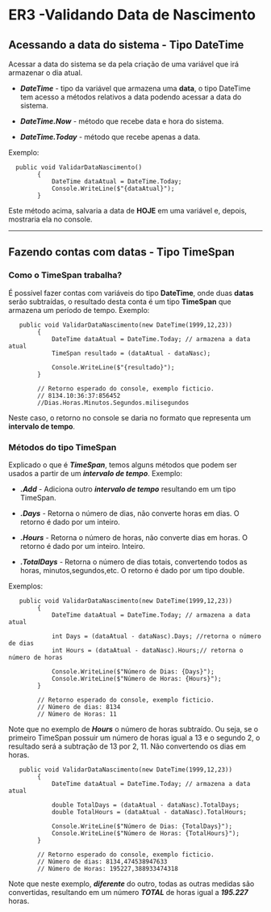 # ER3 -Validando Data de Nascimento

## Acessando a data do sistema - Tipo DateTime
 
Acessar a data do sistema se da pela criação de uma variável que irá armazenar o dia atual.

- _**DateTime**_ - tipo da variável que armazena uma **data**, o tipo DateTime tem acesso a métodos relativos a data podendo acessar a data do sistema.

- _**DateTime.Now**_ - método que recebe data e hora do sistema.

- _**DateTime.Today**_ - método que recebe apenas a data.  

Exemplo: 

```
  public void ValidarDataNascimento()  
        {  
            DateTime dataAtual = DateTime.Today;  
            Console.WriteLine($"{dataAtual}");          
        }  
```

Este método acima, salvaria a data de **HOJE** em uma variável e, depois, mostraria ela no console.

----------------------------------------------------------------------

## Fazendo contas com datas - Tipo TimeSpan

### Como o TimeSpan trabalha?

É possível fazer contas com variáveis do tipo **DateTime**, onde duas **datas** serão subtraídas, o resultado desta conta é um tipo **TimeSpan** que armazena um período de tempo. Exemplo: 

```
   public void ValidarDataNascimento(new DateTime(1999,12,23))
        {
            DateTime dataAtual = DateTime.Today; // armazena a data atual
            TimeSpan resultado = (dataAtual - dataNasc);
          	
          	Console.WriteLine($"{resultado}");
    	}

    	// Retorno esperado do console, exemplo ficticio.
    	// 8134.10:36:37:856452
    	//Dias.Horas.Minutos.Segundos.milisegundos
```

Neste caso, o retorno no console se daria no formato que representa um **intervalo de tempo**.  

### Métodos do tipo TimeSpan 

Explicado o que é _**TimeSpan**_, temos alguns métodos que podem ser usados a partir de um _**intervalo de tempo**_. Exemplo:  


- _**.Add**_ - Adiciona outro _**intervalo de tempo**_ resultando em um tipo TimeSpan.

- _**.Days**_ - Retorna o número de dias, não converte horas em dias. O retorno é dado por um inteiro.

- _**.Hours**_ - Retorna o número de horas, não converte dias em horas. O retorno é dado por um inteiro. Inteiro.

- _**.TotalDays**_ - Retorna o número de dias totais, convertendo todos as horas, minutos,segundos,etc. O retorno é dado por um tipo double.  

Exemplos:  

```
   public void ValidarDataNascimento(new DateTime(1999,12,23))
        {
            DateTime dataAtual = DateTime.Today; // armazena a data atual

            int Days = (dataAtual - dataNasc).Days; //retorna o número de dias
            int Hours = (dataAtual - dataNasc).Hours;// retorna o número de horas
          	
          	Console.WriteLine($"Número de Dias: {Days}");
          	Console.WriteLine($"Número de Horas: {Hours}");
    	}

    	// Retorno esperado do console, exemplo ficticio.
    	// Número de dias: 8134
    	// Número de Horas: 11
```

Note que no exemplo de _**Hours**_ o número de horas subtraído. Ou seja, se o primeiro TimeSpan possuir um número de horas igual a 13 e o segundo 2, o resultado será a subtração de 13 por 2, 11. Não convertendo os dias em horas.  

```
   public void ValidarDataNascimento(new DateTime(1999,12,23))
        {
            DateTime dataAtual = DateTime.Today; // armazena a data atual

            double TotalDays = (dataAtual - dataNasc).TotalDays;
            double TotalHours = (dataAtual - dataNasc).TotalHours;
          	
          	Console.WriteLine($"Número de Dias: {TotalDays}");
            Console.WriteLine($"Número de Horas: {TotalHours}");
    	}

    	// Retorno esperado do console, exemplo ficticio.
    	// Número de dias: 8134,474538947633 
    	// Número de Horas: 195227,388933474318
```

Note que neste exemplo, _**diferente**_ do outro, todas as outras medidas são convertidas, resultando em um número _**TOTAL**_ de horas igual a _**195.227**_ horas.








































